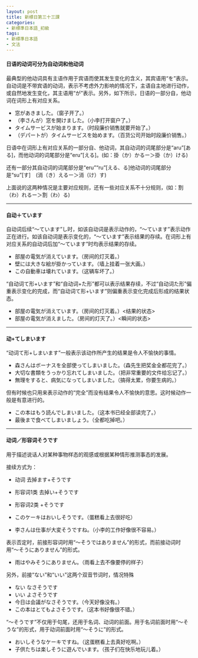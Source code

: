 ```yaml
---
layout: post
title: 新標日第三十三課
categories:
- 新標準日本語_初級
tags:
- 新標準日本語
- 文法
---
```


#### 日语的动词可分为自动词和他动词

最典型的他动词具有主语作用于宾语而使其发生变化的含义，其宾语用“を”表示。自动词是不带宾语的动词，表示不考虑外力影响的情况下，主语自主地进行动作，或自然地发生变化，其主语用“が”表示。另外，如下所示，日语的一部分自，他动词在词形上有对应关系。

* 窓があきました。（窗子开了。）
* （李さんが）窓を開けました。（小李打开窗户了。）
* タイムサービスが始まります。（时段廉价销售就要开始了。）
* （デパートが）タイムサービスを始めます。（百货公司开始时段廉价销售。）

日语中在词形上有对应关系的一部分自、他动词，其自动词的词尾部分是“aru”[ある]，而他动词的词尾部分是“eru”[える]。(如：掛（か）かるー＞掛（か）ける)

还有一部分其自动词的词尾部分是“eru”“ru”[える、る]他动词的词尾部分是“su”[す]　(消（き）えるー＞消（け）す)

上面说的这两种情况是主要对应规则，还有一些对应关系不十分规则，(如：割（わ）れるー＞割（わ）る)

---
#### 自动＋ています
自动词后续“～ています”し时，如该自动词是表示动作的，“～ています”表示动作正在进行。如该自动词是表示变化的，“～ています”表示结果的存续。在词形上有对应关系的自动词后加“～ています”时均表示结果的存续。

* 部屋の電気が消えています。（房间的灯灭着。）
* 壁には大きな絵が掛かっています。（墙上挂着一张大画。）
* この自動車は壊れています。（这辆车坏了。）

“自动词て形+います”和“自动词+た形”都可以表示结果存续，不过“自动词た形”偏重表示变化的完成，而“自动词て形+います”则偏重表示变化完成后形成的结果状态。

* 部屋の電気が消えています。（房间的灯灭着。）<结果的状态>
* 部屋の電気が消えました。（房间的灯灭了。）<瞬间的状态>

---
#### 动+てしまいます

“动词て形+しまいます”一般表示该动作所产生的结果是令人不愉快的事情。

* 森さんはボーナスを全部使ってしまいました。（森先生把奖金全都花完了。）
* 大切な書類をうっかり忘れてしまいました。（把非常重要的文件给忘记了。）
* 無理をすると、病気になってしまいました。（搞得太累，你要生病的。）

但有时候也只用来表示动作的“完全”而没有结果令人不愉快的意思。这时候动作一般是有意进行的。

* この本はもう読んでしまいました。（这本书已经全部读完了。）
* 最後まで食べてしまいましょう。（全都吃掉吧。）

---
#### 动词／形容词そうです
用于描述说话人对某种事物样态的观感或根据某种情形推测事态的发展。

接续方式为：

* 动词 去掉ます+そうです
* 形容词1类 去掉い+そうです
* 形容词2类 +そうです

* このケーキはおいしそうです。（蛋糕看上去很好吃）
* 李さんは仕事が大変そうですね。（小李的工作好像很不容易。）

表示否定时，前接形容词时用“～そうではありません”的形式，而前接动词时用“～そうにありません”的形式。

* 雨はやみそうにありません。（雨看上去不像要停的样子）

另外，前接“ない”和“いい”这两个双音节词时，情况特殊

* ない なさそうです
* いい よさそうです
* 今日は会議がなさそうです。（今天好像没有。）
* この本はとてもよさそうです。（这本书好像很不错。）

“～そうです”不仅用于句尾，还用于名词、动词的前面。用于名词前面时用“～そうな”的形式，用于动词前面时用“～そうに”的形式。

* おいしそうなケーキですね。（这蛋糕看上去真好吃啊。）
* 子供たちは楽しそうに遊んでいます。（孩子们在快乐地玩儿着。）